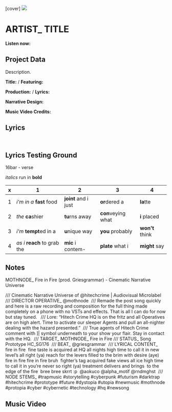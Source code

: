 [cover] ![](57175019_319474918741616_8502199518755923887_n.jpg)

# ARTIST_ TITLE

**Listen now:** 

## Project Data

Description.


**Title:**  / **Featuring:** 

**Production:**  / **Lyrics:** 

**Narrative Design:**

**Music Video Credits:**

## Lyrics

```


```

## Lyrics Testing Ground

16bar - verse

*italics* run in
**bold**

| x | 1 | 2 | 3 | 4 |
|---|---|---|---|---|
| 1 | *i'm in a* **fast** food | **joint** and i just  | **or**dered a  | **la**tte  |
| 2 | *the* **ca**shier | **tu**rns away  |  **con**veying what |  **i** placed |
| 3 | *i'm* **tempt**ed in a | **u**nique way  |  **you** probably |  **won't** think |
| 4 | *as i* **reach** to grab the |  **mic** i contem-  | **plate** what i | **might** say |

## Notes

MOTHNODE_ Fire in Fire (prod. Griesgrammar) - Cinematic Narrative Universe

/// Cinematic Narrative Universe of @hitechcrime | Audiovisual Microlabel⁣⁣
⁣⁣
/// DIRECTOR OPERATIVE_ @mothnode⁣⁣
⁣⁣
/// Remade the post song quickly and here is a raw recording and composition for the full thing made completely on a phone with no VSTs and effects. That is all I can do for now but stay tuned. ⁣
⁣
/// Lore: “Hitech Crime HQ is on the fritz and all Operatives are on high alert. Time to activate our sleeper Agents and pull an all-nighter dealing with the hazard presented.⁣”⁣
⁣⁣
/// True agents of Hitech Crime comment with ]| symbol underneath to your show your flair. Stay in contact with the HQ.⁣⁣
⁣⁣
/// TARGET_ MOTHNODE_ Fire in Fire⁣⁣
/// STATUS_ Song Prototype HC_SG176⁣⁣
⁣⁣
/// BEAT_ @griesgrammar⁣⁣
⁣⁣
/// LYRICAL CONTENT_⁣⁣
⁣⁣
fire in fire ⁣
fine taste is acquired⁣⁣
at HQ all nights⁣
high time to call it in⁣⁣
new level’s all right (ya)⁣⁣
reach for the levers⁣⁣
filled to the brim with desire (aye)⁣⁣
⁣
fire in fire⁣
fire in fire bruh⁣
⁣
fighter’s tag acquired⁣
fake views all ice⁣
high time to call it in⁣
you’re never so right (ya)⁣
treatment delivers and brings ⁣
to the edge of the fire⁣
⁣
bree bree skrrt :p⁣
⁣
@aokuco @alpha_motif @rndmghst⁣
⁣⁣
/// NODE STEMS_ #trapmusic #storytelling #cyberpunk #futurism #darktrap #hitechcrime #prototype #future #dystopia #utopia #newmusic #mothnode #protopia #cyber #cybernetic #technology #hq #newsong

## Music Video
